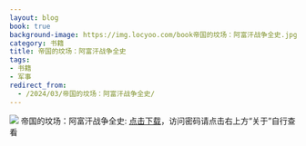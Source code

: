 ```yaml
---
layout: blog
book: true
background-image: https://img.locyoo.com/book帝国的坟场：阿富汗战争全史.jpg
category: 书籍
title: 帝国的坟场：阿富汗战争全史
tags:
- 书籍
- 军事
redirect_from:
  - /2024/03/帝国的坟场：阿富汗战争全史/
---
```

![](https://img.locyoo.com/book帝国的坟场：阿富汗战争全史.jpg)
帝国的坟场：阿富汗战争全史: <a name = "ref1" href="https://url18.ctfile.com/f/50983618-1418306408-4081c2?p=3619">点击下载</a>，访问密码请点击右上方“关于”自行查看